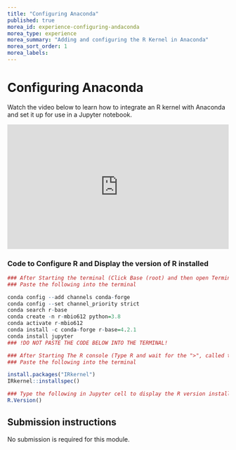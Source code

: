 ```yaml
---
title: "Configuring Anaconda"
published: true
morea_id: experience-configuring-andaconda
morea_type: experience
morea_summary: "Adding and configuring the R Kernel in Anaconda"
morea_sort_order: 1
morea_labels:
---
```


# Configuring Anaconda

Watch the video below to learn how to integrate an R kernel with Anaconda and set it up for use in a Jupyter notebook.

<div style="padding:56.31% 0 0 0;position:relative;"><iframe src="https://player.vimeo.com/video/741048061?h=bf3b987b55&amp;badge=0&amp;autopause=0&amp;player_id=0&amp;app_id=58479" frameborder="0" allow="autoplay; fullscreen; picture-in-picture" allowfullscreen style="position:absolute;top:0;left:0;width:100%;height:100%;" title="Week_1_configure_anaconda_with_R_"></iframe></div><script src="https://player.vimeo.com/api/player.js"></script>

### Code to Configure R and Display the version of R installed

```R 
### After Starting the terminal (Click Base (root) and then open Terminal)
### Paste the following into the terminal

conda config --add channels conda-forge    
conda config --set channel_priority strict    
conda search r-base  
conda create -n r-mbio612 python=3.8   
conda activate r-mbio612  
conda install -c conda-forge r-base=4.2.1
conda install jupyter
### !DO NOT PASTE THE CODE BELOW INTO THE TERMINAL!
```

```R
### After Starting The R console (Type R and wait for the ">", called the prompt)
### Paste the following into the terminal

install.packages("IRkernel")
IRkernel::installspec()
```

```R
### Type the following in Jupyter cell to display the R version installed
R.Version()
```

## Submission instructions

No submission is required for this module.




